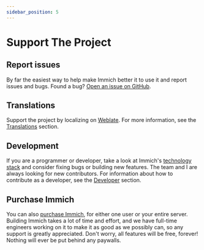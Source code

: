 ```yaml
---
sidebar_position: 5
---
```


# Support The Project

## Report issues

By far the easiest way to help make Immich better it to use it and report issues and bugs. Found a bug? [Open an issue on GitHub][github-issue].

## Translations

Support the project by localizing on [Weblate](https://hosted.weblate.org/projects/immich/immich/). For more information, see the [Translations](../developer/translations) section.

## Development

If you are a programmer or developer, take a look at Immich's [technology stack](../developer/architecture.mdx) and consider fixing bugs or building new features. The team and I are always looking for new contributors. For information about how to contribute as a developer, see the [Developer](../developer/architecture.mdx) section.

## Purchase Immich

You can also [purchase Immich](https://buy.immich.app), for either one user or your entire server. Building Immich takes a lot of time and effort, and we have full-time engineers working on it to make it as good as we possibly can, so any support is greatly appreciated. Don't worry, all features will be free, forever! Nothing will ever be put behind any paywalls.

[github-issue]: https://github.com/immich-app/immich/issues/new/choose
[github-langs]: https://github.com/immich-app/immich/tree/main/mobile/assets/i18n
